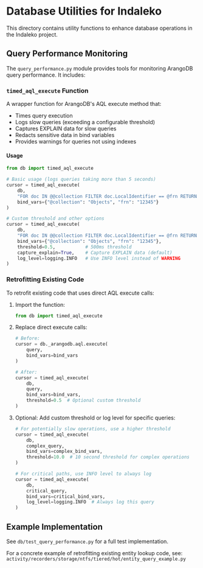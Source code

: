 # Database Utilities for Indaleko

This directory contains utility functions to enhance database operations in the Indaleko project.

## Query Performance Monitoring

The `query_performance.py` module provides tools for monitoring ArangoDB query performance. It includes:

### `timed_aql_execute` Function

A wrapper function for ArangoDB's AQL execute method that:

- Times query execution
- Logs slow queries (exceeding a configurable threshold)
- Captures EXPLAIN data for slow queries
- Redacts sensitive data in bind variables
- Provides warnings for queries not using indexes

#### Usage

```python
from db import timed_aql_execute

# Basic usage (logs queries taking more than 5 seconds)
cursor = timed_aql_execute(
    db,
    "FOR doc IN @@collection FILTER doc.LocalIdentifier == @frn RETURN doc",
    bind_vars={"@collection": "Objects", "frn": "12345"}
)

# Custom threshold and other options
cursor = timed_aql_execute(
    db,
    "FOR doc IN @@collection FILTER doc.LocalIdentifier == @frn RETURN doc",
    bind_vars={"@collection": "Objects", "frn": "12345"},
    threshold=0.5,           # 500ms threshold
    capture_explain=True,    # Capture EXPLAIN data (default)
    log_level=logging.INFO   # Use INFO level instead of WARNING
)
```

### Retrofitting Existing Code

To retrofit existing code that uses direct AQL execute calls:

1. Import the function:
   ```python
   from db import timed_aql_execute
   ```

2. Replace direct execute calls:
   ```python
   # Before:
   cursor = db._arangodb.aql.execute(
       query,
       bind_vars=bind_vars
   )
   
   # After:
   cursor = timed_aql_execute(
       db,
       query,
       bind_vars=bind_vars,
       threshold=0.5  # Optional custom threshold
   )
   ```

3. Optional: Add custom threshold or log level for specific queries:
   ```python
   # For potentially slow operations, use a higher threshold
   cursor = timed_aql_execute(
       db,
       complex_query,
       bind_vars=complex_bind_vars,
       threshold=10.0  # 10 second threshold for complex operations
   )
   
   # For critical paths, use INFO level to always log
   cursor = timed_aql_execute(
       db,
       critical_query,
       bind_vars=critical_bind_vars,
       log_level=logging.INFO  # Always log this query
   )
   ```

## Example Implementation

See `db/test_query_performance.py` for a full test implementation.

For a concrete example of retrofitting existing entity lookup code, see:
`activity/recorders/storage/ntfs/tiered/hot/entity_query_example.py`